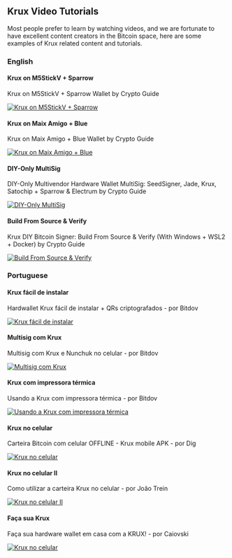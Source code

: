 ## Krux Video Tutorials

Most people prefer to learn by watching videos, and we are fortunate to have excellent content creators in the Bitcoin space, here are some examples of Krux related content and tutorials.

### English

#### Krux on M5StickV + Sparrow

Krux on M5StickV + Sparrow Wallet by Crypto Guide

[![Krux on M5StickV + Sparrow](https://img.youtube.com/vi/rsdvmIcucwQ/0.jpg)](https://www.youtube.com/watch?v=rsdvmIcucwQ1)

#### Krux on Maix Amigo + Blue

Krux on Maix Amigo + Blue Wallet by Crypto Guide

[![Krux on Maix Amigo + Blue](https://img.youtube.com/vi/EtV_Iw6a0O0/0.jpg)](https://www.youtube.com/watch?v=EtV_Iw6a0O0)

#### DIY-Only MultiSig

DIY-Only Multivendor Hardware Wallet MultiSig: SeedSigner, Jade, Krux, Satochip + Sparrow & Electrum by Crypto Guide

[![DIY-Only MultiSig](https://img.youtube.com/vi/JfK2m8ucuxU/0.jpg)](https://www.youtube.com/watch?v=JfK2m8ucuxU)

#### Build From Source & Verify

Krux DIY Bitcoin Signer: Build From Source & Verify (With Windows + WSL2 + Docker) by Crypto Guide

[![Build From Source & Verify](https://img.youtube.com/vi/Vmr_TFy2TfQ/0.jpg)](https://www.youtube.com/watch?v=Vmr_TFy2TfQ)

### Portuguese

#### Krux fácil de instalar
Hardwallet Krux fácil de instalar + QRs criptografados - por Bitdov

[![Krux fácil de instalar](https://img.youtube.com/vi/YbV6_p_eti4/0.jpg)](https://www.youtube.com/watch?v=YbV6_p_eti4)


#### Multisig com Krux
Multisig com Krux e Nunchuk no celular - por Bitdov

[![Multisig com Krux](https://img.youtube.com/vi/Gdynhj6EnEg/0.jpg)](https://www.youtube.com/watch?v=Gdynhj6EnEg)

#### Krux com impressora térmica
Usando a Krux com impressora térmica - por Bitdov

[![Usando a Krux com impressora térmica](https://img.youtube.com/vi/Zajy7HAQiwE/0.jpg)](https://www.youtube.com/watch?v=Zajy7HAQiwE)

#### Krux no celular

Carteira Bitcoin com celular OFFLINE - Krux mobile APK - por Dig

[![Krux no celular](https://img.youtube.com/vi/CPEnTP7l_9Y/0.jpg)](https://www.youtube.com/watch?v=CPEnTP7l_9Y)

#### Krux no celular II

Como utilizar a carteira Krux no celular - por João Trein

[![Krux no celular II](https://img.youtube.com/vi/hhMYq75pAOc/0.jpg)](https://www.youtube.com/watch?v=hhMYq75pAOc)


#### Faça sua Krux

Faça sua hardware wallet em casa com a KRUX! - por Caiovski

[![Krux no celular](https://img.youtube.com/vi/1V6Lp0m8esc/0.jpg)](https://www.youtube.com/watch?v=1V6Lp0m8esc)
